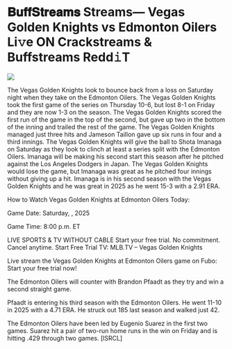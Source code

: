 # 𝐁𝐮𝐟𝐟𝐒𝐭𝐫𝐞𝐚𝐦𝐬 Streams— Vegas Golden Knights vs Edmonton Oilers Li𝚟e ON Crackstreams & Buffstreams Redd𝚒T  
  
  
[![](https://i.imgur.com/qSNzIqt.png)](https://movie.rssnews.media/iZGhQKK.php)  
  
The Vegas Golden Knights look to bounce back from a loss on Saturday night when they take on the Edmonton Oilers. The Vegas Golden Knights took the first game of the series on Thursday 10-6, but lost 8-1 on Friday and they are now 1-3 on the season. The Vegas Golden Knights scored the first run of the game in the top of the second, but gave up two in the bottom of the inning and trailed the rest of the game. The Vegas Golden Knights managed just three hits and Jameson Taillon gave up six runs in four and a third innings. The Vegas Golden Knights will give the ball to Shota Imanaga on Saturday as they look to clinch at least a series split with the Edmonton Oilers. Imanaga will be making his second start this season after he pitched against the Los Angeles Dodgers in Japan. The Vegas Golden Knights would lose the game, but Imanaga was great as he pitched four innings without giving up a hit. Imanaga is in his second season with the Vegas Golden Knights and he was great in 2025 as he went 15-3 with a 2.91 ERA.

How to Watch Vegas Golden Knights at Edmonton Oilers Today:

Game Date: Saturday, , 2025

Game Time: 8:00 p.m. ET

LIVE SPORTS & TV WITHOUT CABLE
Start your free trial. No commitment. Cancel anytime.
Start Free Trial
TV: MLB.TV – Vegas Golden Knights

Live stream the Vegas Golden Knights at Edmonton Oilers game on Fubo: Start your free trial now!

The Edmonton Oilers will counter with Brandon Pfaadt as they try and win a second straight game.

Pfaadt is entering his third season with the Edmonton Oilers. He went 11-10 in 2025 with a 4.71 ERA. He struck out 185 last season and walked just 42.

The Edmonton Oilers have been led by Eugenio Suarez in the first two games. Suarez hit a pair of two-run home runs in the win on Friday and is hitting .429 through two games. [lSRCL]